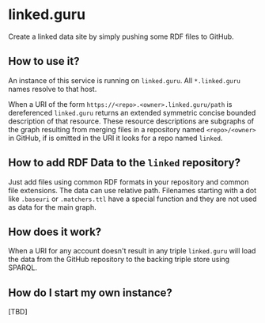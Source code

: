 # linked.guru

Create a linked data site by simply pushing some RDF files to GitHub.

## How to use it?

An instance of this service is running on `linked.guru`. All `*.linked.guru` names resolve to that host.

When a URI of the form `https://<repo>.<owner>.linked.guru/path` is dereferenced 
`linked.guru` returns an extended symmetric concise bounded description of that 
resource. These resource descriptions are subgraphs of the graph resulting from 
merging files in a repository named `<repo>/<owner>` in GitHub, if <repo> is 
omitted in the URI it looks for a repo named `linked`.

## How to add RDF Data to the `linked` repository?

Just add files using common RDF formats in your repository and common file 
extensions. The data can use relative path. Filenames starting with a dot like 
`.baseuri` or `.matchers.ttl` have a special function and they are not used as 
data for the main graph.

## How does it work?

When a URI for any account doesn't result in any triple `linked.guru` will load 
the data from the GitHub repository to the backing triple store using SPARQL. 

## How do I start my own instance?

[TBD]
